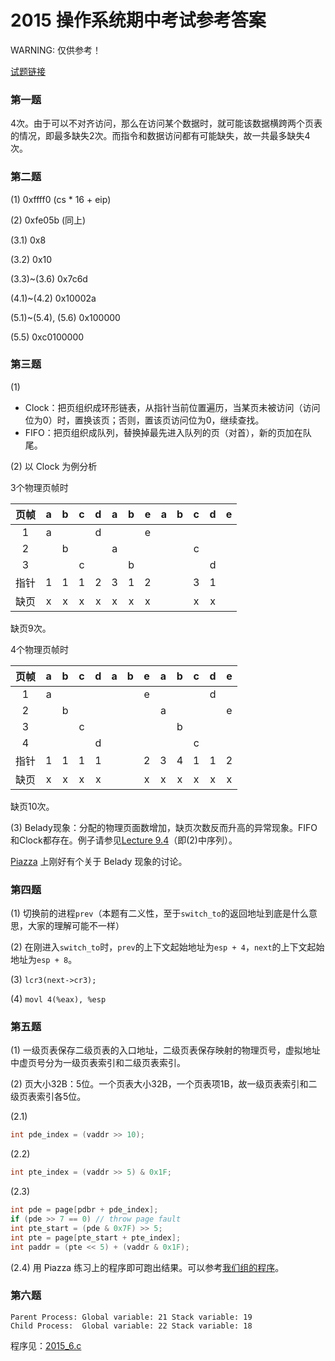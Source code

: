# 2015 操作系统期中考试参考答案

WARNING: 仅供参考！

[试题链接](http://166.111.68.197:11123/oscourse/OS2015/MidExam?action=AttachFile&do=view&target=20150412-期中考试试题v3b.pdf)

### 第一题

4次。由于可以不对齐访问，那么在访问某个数据时，就可能该数据横跨两个页表的情况，即最多缺失2次。而指令和数据访问都有可能缺失，故一共最多缺失4次。

### 第二题

(1) 0xffff0 (cs * 16 + eip)

(2) 0xfe05b (同上)

(3.1) 0x8

(3.2) 0x10

(3.3)~(3.6) 0x7c6d

(4.1)~(4.2) 0x10002a

(5.1)~(5.4), (5.6) 0x100000

(5.5) 0xc0100000


### 第三题

(1)

- Clock：把页组织成环形链表，从指针当前位置遍历，当某页未被访问（访问位为0）时，置换该页；否则，置该页访问位为0，继续查找。
- FIFO：把页组织成队列，替换掉最先进入队列的页（对首），新的页加在队尾。

(2) 以 Clock 为例分析

3个物理页帧时

| 页帧 | a | b | c | d | a | b | e | a | b | c | d | e |
|:---:|:-:|:-:|:-:|:-:|:-:|:-:|:-:|:-:|:-:|:-:|:-:|:-:|
| 1   | a |   |   | d |   |   | e |   |   |   |   |   |
| 2   |   | b |   |   | a |   |   |   |   | c |   |   |
| 3   |   |   | c |   |   | b |   |   |   |   | d |   |
| 指针 | 1 | 1 | 1 | 2 | 3 | 1 | 2 |   |   | 3 | 1 |   |
| 缺页 | x | x | x | x | x | x | x |   |   | x | x |   |

缺页9次。

4个物理页帧时

| 页帧 | a | b | c | d | a | b | e | a | b | c | d | e |
|:---:|:-:|:-:|:-:|:-:|:-:|:-:|:-:|:-:|:-:|:-:|:-:|:-:|
| 1   | a |   |   |   |   |   | e |   |   |   | d |   |
| 2   |   | b |   |   |   |   |   | a |   |   |   | e |
| 3   |   |   | c |   |   |   |   |   | b |   |   |   |
| 4   |   |   |   | d |   |   |   |   |   | c |   |   |
| 指针 | 1 | 1 | 1 | 1 |   |   | 2 | 3 | 4 | 1 | 1 | 2 |
| 缺页 | x | x | x | x |   |   | x | x | x | x | x | x |

缺页10次。

(3) Belady现象：分配的物理页面数增加，缺页次数反而升高的异常现象。FIFO和Clock都存在。例子请参见[Lecture 9.4](http://166.111.68.197:11123/oscourse/OS2015autumn/lecture09?action=AttachFile&do=get&target=20151117-lecture-09-4.mp4)（即(2)中序列）。

[Piazza](https://piazza.com/class/i5j09fnsl7k5x0?cid=762) 上刚好有个关于 Belady 现象的讨论。

### 第四题

(1) 切换前的进程`prev`（本题有二义性，至于`switch_to`的返回地址到底是什么意思，大家的理解可能不一样）

(2) 在刚进入`switch_to`时，`prev`的上下文起始地址为`esp + 4`，`next`的上下文起始地址为`esp + 8`。

(3) `lcr3(next->cr3);`

(4) `movl 4(%eax), %esp`

### 第五题

(1) 一级页表保存二级页表的入口地址，二级页表保存映射的物理页号，虚拟地址中虚页号分为一级页表索引和二级页表索引。

(2) 页大小32B：5位。一个页表大小32B，一个页表项1B，故一级页表索引和二级页表索引各5位。

(2.1)

```c
int pde_index = (vaddr >> 10);
```

(2.2)

```c
int pte_index = (vaddr >> 5) & 0x1F;
```

(2.3)

```c
int pde = page[pdbr + pde_index];
if (pde >> 7 == 0) // throw page fault
int pte_start = (pde & 0x7F) >> 5;
int pte = page[pte_start + pte_index];
int paddr = (pte << 5) + (vaddr & 0x1F);
```

(2.4) 用 Piazza 练习上的程序即可跑出结果。可以参考[我们组的程序](https://github.com/paulzfm/os_course_spoc_exercises/blob/master/MV/mv.py)。

### 第六题

```
Parent Process: Global variable: 21 Stack variable: 19
Child Process:  Global variable: 22 Stack variable: 18
```

程序见：[2015_6.c](https://github.com/paulzfm/os_course_spoc_exercises/blob/master/midterm-answer/2015_6.c)
